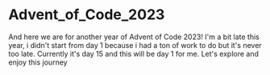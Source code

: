 # Advent_of_Code_2023
And here we are for another year of Advent of Code 2023!
I'm a bit late this year, i didn't start from day 1 because i had a ton of work to do but it's never too late.
Currently it's day 15 and this will be day 1 for me.
Let's explore and enjoy this journey

